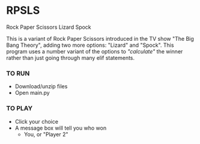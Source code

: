 # RPSLS
Rock Paper Scissors Lizard Spock

This is a variant of Rock Paper Scissors introduced in the TV show "The Big Bang Theory", adding two more options: "Lizard" and "Spock". This program uses a number variant of the options to *"calculate"* the winner rather than just going through many elif statements.

### TO RUN
- Download/unzip files
- Open main.py

### TO PLAY
- Click your choice
- A message box will tell you who won 
  - You, or "Player 2"
